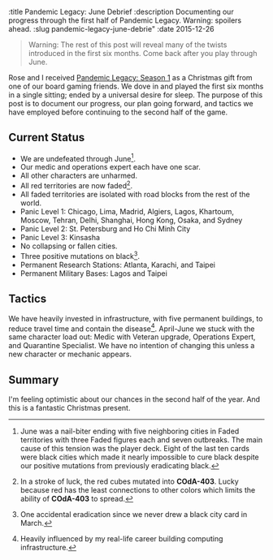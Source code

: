 :title Pandemic Legacy: June Debrief
:description Documenting our progress through the first half of Pandemic Legacy. Warning: spoilers ahead.
:slug pandemic-legacy-june-debrie"
:date 2015-12-26

> Warning: The rest of this post will reveal many of the twists introduced in the first six months. Come back after you play through June.

Rose and I received [Pandemic Legacy: Season 1](https://boardgamegeek.com/boardgame/161936/pandemic-legacy) as a Christmas gift from one of our board gaming friends.
We dove in and played the first six months in a single sitting; ended by a universal desire for sleep.
The purpose of this post is to document our progress, our plan going forward, and tactics we have employed before continuing to the second half of the game.

## Current Status
- We are undefeated through June[^1].
- Our medic and operations expert each have one scar.
- All other characters are unharmed.
- All red territories are now faded[^2].
- All faded territories are isolated with road blocks from the rest of the world.
- Panic Level 1: Chicago, Lima, Madrid, Algiers, Lagos, Khartoum, Moscow, Tehran, Delhi, Shanghai, Hong Kong, Osaka, and Sydney
- Panic Level 2: St. Petersburg and Ho Chi Minh City
- Panic Level 3: Kinsasha
- No collapsing or fallen cities.
- Three positive mutations on black[^3].
- Permanent Research Stations: Atlanta, Karachi, and Taipei
- Permanent Military Bases: Lagos and Taipei

## Tactics
We have heavily invested in infrastructure, with five permanent buildings, to reduce travel time and contain the disease[^4].
April-June we stuck with the same character load out: Medic with Veteran upgrade, Operations Expert, and Quarantine Specialist.
We have no intention of changing this unless a new character or mechanic appears.

## Summary
I'm feeling optimistic about our chances in the second half of the year.
And this is a fantastic Christmas present.

[^1]: June was a nail-biter ending with five neighboring cities in Faded territories with three Faded figures each and seven outbreaks. The main cause of this tension was the player deck. Eight of the last ten cards were black cities which made it nearly impossible to cure black despite our positive mutations from previously eradicating black.
[^2]: In a stroke of luck, the red cubes mutated into __COdA-403__. Lucky because red has the least connections to other colors which limits the ability of __COdA-403__ to spread.
[^3]: One accidental eradication since we never drew a black city card in March.
[^4]: Heavily influenced by my real-life career building computing infrastructure.




